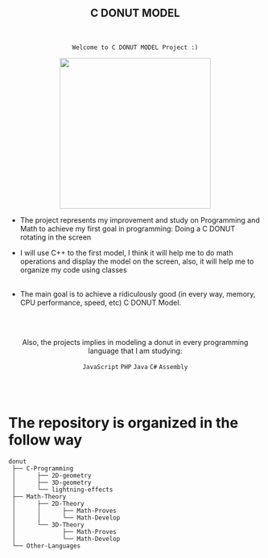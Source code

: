 <h2 align="center">C DONUT MODEL</h2>

<br>

<div align="center">  
 
 ```Welcome to C DONUT MODEL Project :)```</div>

<div align="center">
 <img src="https://github.com/p-p3/donut/assets/99832312/267f3b4b-74c2-4ae1-9252-e841c57e5198" width="300" />
  </div>


+ The project represents my improvement and study on Programming and Math to achieve my first goal in programming: Doing a C DONUT rotating in the screen

 + I will use C++ to the first model, I think it will help me to do math operations and display the model on the screen, 
also, it will help me to organize my code using classes <br><br>

 + The main goal is to achieve a ridiculously good (in every way, memory, CPU performance, speed, etc) C DONUT Model.

<br><br>

<div align="center">
Also, the projects implies in modeling a donut in every programming language that I am studying: 
 
```JavaScript``` ```PHP``` ```Java``` ```C#``` ```Assembly```
</div>
<br><br>

The repository is organized in the follow way
===
~~~
donut
 ├── C-Programming
 │      ├── 2D-geometry
 │      ├── 3D-geometry
 │      └── lightning-effects   
 ├── Math-Theory
 │      ├── 2D-Theory
 │      │      ├── Math-Proves
 │      │      └── Math-Develop     
 │      └── 3D-Theory 
 │             ├── Math-Proves
 │             └── Math-Develop     
 └── Other-Languages
~~~
